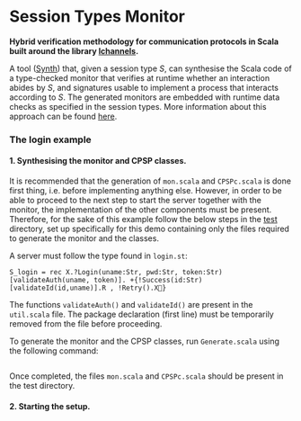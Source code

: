 # Session Types Monitor
**Hybrid verification methodology for communication protocols in Scala built around the library [lchannels](https://github.com/alcestes/lchannels).**

A tool ([Synth](https://github.com/chrisbartoloburlo/stmonitor/blob/master/monitor/src/main/scala/monitor/Synth.scala)) that, given a session type _S_, can synthesise the Scala code of a type-checked monitor that verifies at runtime whether an interaction abides by _S_, and signatures usable to implement a process that interacts according to _S_. The generated monitors are embedded with runtime data checks as specified in the session types. More information about this approach can be found [here]().

### The login example

#### 1. Synthesising the monitor and CPSP classes.

It is recommended that the generation of `mon.scala` and `CPSPc.scala` is done first thing, i.e. before implementing anything else. However, in order to be able to proceed to the next step to start the server together with the monitor, the implementation of the other components must be present. Therefore, for the sake of this example follow the below steps in the [test](https://github.com/chrisbartoloburlo/stmonitor/tree/master/examples/src/main/scala/monitor/examples/test) directory, set up specifically for this demo containing only the files required to generate the monitor and the classes.

A server must follow the type found in `login.st`:
```
S_login = rec X.?Login(uname:Str, pwd:Str, token:Str)[validateAuth(uname, token)]. +{!Success(id:Str)[validateId(id,uname)].R , !Retry().X􏰂}
```

The functions `validateAuth()` and `validateId()` are present in the `util.scala` file. The package declaration (first line) must be temporarily removed from the file before proceeding.

To generate the monitor and the CPSP classes, run `Generate.scala` using the following command:
```

```
Once completed, the files `mon.scala` and `CPSPc.scala` should be present in the test directory.

#### 2. Starting the setup.
